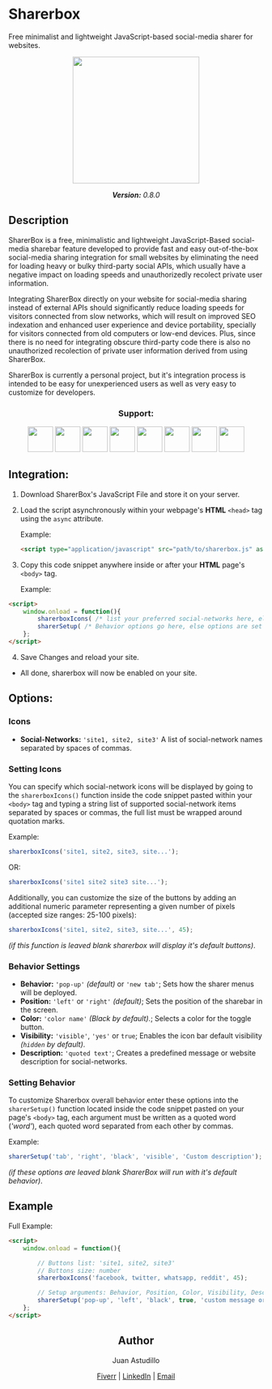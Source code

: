 # Sharerbox

Free minimalist and lightweight JavaScript-based social-media sharer for websites.

<p align="center"><a href="https://astudillojuanf.github.io/sharerbox/" target="_blank"><img height="250" src="https://astudillojuanf.github.io/sharerbox/images/cover/sharerbox.svg"></a></p>
<p align="center"><i><b>Version:</b> 0.8.0</i></p>

## Description

 SharerBox is a free, minimalistic and lightweight JavaScript-Based social-media sharebar feature developed to provide fast and easy out-of-the-box social-media sharing integration for small websites by eliminating the need for loading heavy or bulky third-party social APIs, which usually have a negative impact on loading speeds and unauthorizedly recolect private user information.

  Integrating SharerBox directly on your website for social-media sharing instead of external APIs should significantly reduce loading speeds for visitors connected from slow networks, which will result on improved SEO indexation and enhanced user experience and device portability, specially for visitors connected from old computers or low-end devices. Plus, since there is no need for integrating obscure third-party code there is also no unauthorized recolection of private user information derived from using SharerBox.

  SharerBox is currently a personal project, but it's integration process is intended to be easy for unexperienced users as well as very easy to customize for developers.

<h3 align="center"><b>Support:</b></h3>

<p align="center">
	<img width="50px" height="50px" src="https://astudillojuanf.github.io/sharerbox/icons/facebook-logo.svg">
	<img width="50px" height="50px" src="https://astudillojuanf.github.io/sharerbox/icons/whatsapp-icon-soft-square.svg">
	<img width="50px" height="50px" src="https://astudillojuanf.github.io/sharerbox/icons/twitter-icon-soft-square.svg">
	<img width="50px" height="50px" src="https://astudillojuanf.github.io/sharerbox/icons/linkedin-logo.svg">
	<img width="50px" height="50px" src="https://astudillojuanf.github.io/sharerbox/icons/reddit-icon-soft-square.svg">
	<img width="50px" height="50px" src="https://astudillojuanf.github.io/sharerbox/icons/pinterest-icon-soft-square.svg">
	<img width="50px" height="50px" src="https://astudillojuanf.github.io/sharerbox/icons/tumblr-icon-soft-square.svg">
	<img width="50px" height="50px" src="https://astudillojuanf.github.io/sharerbox/icons/telegram-icon-soft-square.svg">
</p>

## Integration:

1. Download SharerBox's JavaScript File and store it on your server.

2. Load the script asynchronously within your webpage's **HTML** `<head>` tag using the `async` attribute.

	Example:
	```html
	<script type="application/javascript" src="path/to/sharerbox.js" async></script>
	```

3. Copy this code snippet anywhere inside or after your **HTML** page's `<body>` tag.

	Example:
```html
<script>
	window.onload = function(){
		sharerboxIcons( /* list your preferred social-networks here, else options are set to default */ );
		sharerSetup( /* Behavior options go here, else options are set to default */ );
	};
</script>
```
4. Save Changes and reload your site.

* All done, sharerbox will now be enabled on your site.

## Options:

### Icons

* **Social-Networks:** `'site1, site2, site3'` A list of social-network names separated by spaces of commas.

### Setting Icons

You can specify which social-network icons will be displayed by going to the `sharerboxIcons()` function inside the code snippet pasted within  your `<body>` tag and typing a string list of supported social-network items separated by spaces or commas, the full list must be wrapped around quotation marks.

Example:
```javascript
sharerboxIcons('site1, site2, site3, site...');
```
OR:
```javascript
sharerboxIcons('site1 site2 site3 site...');
```

Additionally, you can customize the size of the buttons by adding an additional numeric parameter representing a given number of pixels (accepted size ranges: 25-100 pixels):

```javascript
sharerboxIcons('site1, site2, site3, site...', 45);
```

_(if this function is leaved blank sharerbox will display it's default buttons)_.

### Behavior Settings

* **Behavior:** `'pop-up'` _(default)_ or `'new tab'`; Sets how the sharer menus will be deployed.
* **Position:** `'left'` or `'right'` _(default)_; Sets the position of the sharebar in the screen.
* **Color:** `'color name'` _(Black by default)._; Selects a color for the toggle button.
* **Visibility:** `'visible'`, `'yes'` or `true`; Enables the icon bar default visibility _(`hidden` by default)_.
* **Description:** `'quoted text'`; Creates a predefined message or website description for social-networks.

### Setting Behavior

To customize Sharerbox overall behavior enter these options into the `sharerSetup()` function located inside the code snippet pasted on your page's `<body>` tag, each argument must be written as a quoted word (_'word'_), each quoted word separated from each other by commas.

Example:
```javascript
sharerSetup('tab', 'right', 'black', 'visible', 'Custom description');
```

_(if these options are leaved blank SharerBox will run with it's default behavior)_.

## Example

Full Example:
```html
<script>
	window.onload = function(){

		// Buttons list: 'site1, site2, site3'
		// Buttons size: number
		sharerboxIcons('facebook, twitter, whatsapp, reddit', 45);

		// Setup arguments: Behavior, Position, Color, Visibility, Description
		sharerSetup('pop-up', 'left', 'black', true, 'custom message or description goes here (optional)');
	};
</script>
```


<h2 align="center">Author</h2>

<p align="center">Juan Astudillo</p>

<p align="center">
	<a href="https://www.fiverr.com/astudillo_juan" target="_blank">Fiverr</a> | <a href="https://www.linkedin.com/in/juan-astudillo/"  target="_blank">LinkedIn</a> | <a href="mailto:astudillojuanfrancisco@gmail.com">Email</a>
</p>
